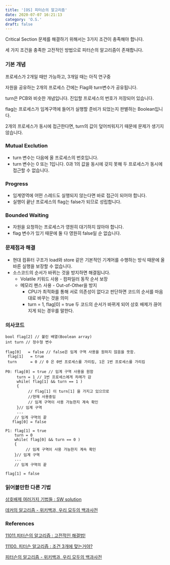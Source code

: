 ```yaml
---
title: '[OS] 피터슨의 알고리즘'
date: 2020-07-07 16:21:13
category: 'O.S.'
draft: false
---
```


Critical Section 문제를 해결하기 위해서는 3가지 조건이 충족해야 합니다.

세 가지 조건을 충족한 고전적인 방법으로 피터슨의 알고리즘이 존재합니다.

### 기본 개념

프로세스가 2개일 때만 가능하고, 3개일 때는 아직 연구중

자원을 공유하는 2개의 프로세스 간에는 Flag와 turn변수가 공유됩니다.

turn은 PCB와 비슷한 개념입니다. 진입할 프로세스의 번호가 저장되어 있습니다.

flag는 프로세스가 임계구역에 들어가 실행할 준비가 되었는지 판별하는 Boolean입니다.

2개의 프로세스가 동시에 접근한다면, turn의 값이 덮어씌워지기 때문에 문제가 생기지 않습니다.

### Mutual Exclution

-   turn 변수는 다음에 올 프로세스의 번호입니다.
-   turn 변수는 0 또는 1입니다. 0과 1의 값을 동시에 갖지 못해 두 프로세스가 동시에 접근할 수 없습니다.

### Progress

-   임계영역에 어떤 스레드도 실행되지 않는다면 바로 접근이 되어야 합니다.
-   실행이 끝난 프로세스의 flag는 false가 되므로 성립합니다.

### Bounded Waiting

-   자원을 요청하는 프로세스가 영원히 대기하지 않아야 합니다.
-   flag 변수가 있기 때문에 둘 다 영원히 false일 순 없습니다.

### 문제점과 해결

-   현대 컴퓨터 구조가 load와 store 같은 기본적인 기계어를 수행하는 방식 때문에 올바른 실행을 보장할 수 없습니다.
-   소스코드의 순서가 바뀌는 것을 방지하면 해결됩니다.
    -   Volatile 키워드 사용 - 컴파일러 동작 순서 보장
    -   메모리 펜스 사용 - Out-of-Other을 방지
        -   CPU가 최적화를 통해 서로 의존성이 없다고 판단하면 코드의 순서를 마음대로 바꾸는 것을 의미
        -   turn = 1, flag\[0\] = true 두 코드의 순서가 바뀌게 되어 상호 배제가 끊어지게 되는 경우를 말한다.

### 의사코드

```
bool flag[2] // 불린 배열(Boolean array)
int turn // 정수형 변수

flag[0]   = false // false은 임계 구역 사용을 원하지 않음을 뜻함.
 flag[1]   = true
 turn      = 0 // 0 은 0번 프로세스를 가리킴, 1은 1번 프로세스를 가리킴

P0: flag[0] = true // 임계 구역 사용을 원함
     turn = 1 // 1번 프로세스에게 차례가 감
     while( flag[1] && turn == 1 )
     {
          // flag[1] 이 turn[1] 을 가지고 있으므로
          //현재 사용중임
          // 임계 구역이 사용 가능한지 계속 확인
     }// 임계 구역
     ...
    // 임계 구역의 끝
   flag[0] = false

P1: flag[1] = true
    turn = 0
    while( flag[0] && turn == 0 )
    {
         // 임계 구역이 사용 가능한지 계속 확인
    }// 임계 구역
    ...
    // 임계 구역의 끝

flag[1] = false
```

### 읽어볼만한 다른 기법

[상호배제 여러가지 기법들 : SW solution](https://yoongrammer.tistory.com/61)

[데커의 알고리즘 - 위키백과, 우리 모두의 백과사전](https://ko.wikipedia.org/wiki/%EB%8D%B0%EC%BB%A4%EC%9D%98_%EC%95%8C%EA%B3%A0%EB%A6%AC%EC%A6%98?tableofcontents=1)

### References

[11011.피터슨의 알고리즘 : 고전적인 해결법!](https://haun25ne.tistory.com/58?category=718126)

[11100\. 피터슨 알고리즘 : 조건 3개에 맞는거야?](https://haun25ne.tistory.com/59)

[피터슨의 알고리즘 - 위키백과, 우리 모두의 백과사전](https://ko.wikipedia.org/wiki/%ED%94%BC%ED%84%B0%EC%8A%A8%EC%9D%98_%EC%95%8C%EA%B3%A0%EB%A6%AC%EC%A6%98)